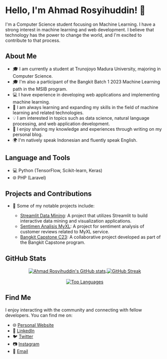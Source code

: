 # Hello, I'm Ahmad Rosyihuddin! 👋

I'm a Computer Science student focusing on Machine Learning. I have a strong interest in machine learning and web development. I believe that technology has the power to change the world, and I'm excited to contribute to that process.

## About Me

- 🎓 I am currently a student at Trunojoyo Madura University, majoring in Computer Science.
- 🎓 I'm also a participant of the Bangkit Batch 1 2023 Machine Learning path in the MSIB program.
- 💻 I have experience in developing web applications and implementing machine learning.
- 🌱 I am always learning and expanding my skills in the field of machine learning and related technologies.
- 💡 I am interested in topics such as data science, natural language processing, and web application development.
- 📝 I enjoy sharing my knowledge and experiences through writing on my personal blog.
- 🌍 I'm natively speak Indonesian and fluently speak English.

## Language and Tools

- 💻 Python (TensorFlow, Scikit-learn, Keras)
- 🌐 PHP (Laravel)

## Projects and Contributions

- 🌟 Some of my notable projects include:

  - [Streamlit Data Mining](https://github.com/a-rosyihuddin/streamlit-datamining): A project that utilizes Streamlit to build interactive data mining and visualization applications.
  - [Sentimen Analisis MyXL](https://github.com/a-rosyihuddin/sentimen-analisis-Myxl): A project for sentiment analysis of customer reviews related to MyXL service.
  - [Bangkit Capstone C23](https://github.com/Bangkit-Capstone-C23-PC639): A collaborative project developed as part of the Bangkit Capstone program.

## GitHub Stats

<div align="center">
  <a href="https://github.com/a-rosyihuddin">
    <img align="center" src="https://github-readme-stats.vercel.app/api?username=a-rosyihuddin&show_icons=true&theme=radical" alt="Ahmad Rosyihuddin's GitHub stats" />
  </a>
  <a href="https://github.com/a-rosyihuddin">
    <img align="center" src="https://github-readme-streak-stats.herokuapp.com/?user=a-rosyihuddin&theme=radical" alt="GitHub Streak" />
  </a>
</div>

<br/>

<div align="center">
  <a href="https://github.com/a-rosyihuddin">
    <img align="center" src="https://github-readme-stats.vercel.app/api/top-langs/?username=a-rosyihuddin&layout=compact&theme=radical" alt="Top Languages" />
  </a>
</div>

## Find Me

I enjoy interacting with the community and connecting with fellow developers. You can find me on:

- 🌐 [Personal Website](#)
- 💼 [LinkedIn](https://www.linkedin.com/in/ahmad-rosyihuddin/)
- 🐦 [Twitter](https://twitter.com/a_rosyihuddin)
- 📷 [Instagram](https://www.instagram.com/kaji_sik/)
- 📧 [Email](mailto:rosyihuddin.dev@gmail.com)
